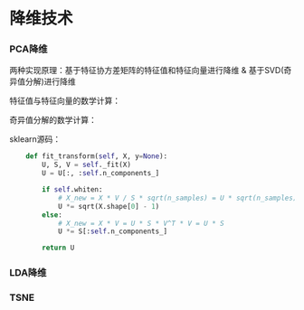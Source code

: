降维技术
====
### PCA降维
两种实现原理：基于特征协方差矩阵的特征值和特征向量进行降维 & 基于SVD(奇异值分解)进行降维

特征值与特征向量的数学计算：

奇异值分解的数学计算：

sklearn源码：
```Python
    def fit_transform(self, X, y=None):
        U, S, V = self._fit(X)
        U = U[:, :self.n_components_]

        if self.whiten:
            # X_new = X * V / S * sqrt(n_samples) = U * sqrt(n_samples)
            U *= sqrt(X.shape[0] - 1)
        else:
            # X_new = X * V = U * S * V^T * V = U * S
            U *= S[:self.n_components_]

        return U
```

### LDA降维

### TSNE
